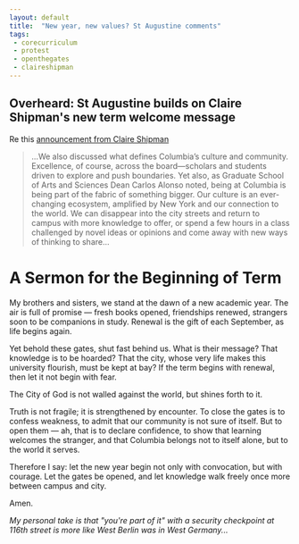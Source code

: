 ```yaml
---
layout: default
title:  "New year, new values? St Augustine comments"
tags:
 - corecurriculum
 - protest
 - openthegates
 - claireshipman
---
```


## Overheard: St Augustine builds on Claire Shipman's new term welcome message

Re this [announcement from Claire Shipman](https://president.columbia.edu/news/getting-ready-start-new-academic-year)

> ...We also discussed what defines Columbia’s culture and community. 
> Excellence, of course, across the board—scholars and students driven to explore and push boundaries. 
> Yet also, as Graduate School of Arts and Sciences Dean Carlos Alonso noted, being at Columbia 
> is being part of the fabric of something bigger. Our culture is an ever-changing ecosystem, 
> amplified by New York and our connection to the world. We can disappear into the city streets 
> and return to campus with more knowledge to offer, or spend a few hours in a class challenged 
> by novel ideas or opinions and come away with new ways of thinking to share...

# A Sermon for the Beginning of Term

My brothers and sisters, we stand at the dawn of a new academic year. The air is full of promise — fresh books opened, friendships renewed, strangers soon to be companions in study. Renewal is the gift of each September, as life begins again.

Yet behold these gates, shut fast behind us. What is their message? That knowledge is to be hoarded? That the city, whose very life makes this university flourish, must be kept at bay? If the term begins with renewal, then let it not begin with fear.

The City of God is not walled against the world, but shines forth to it. 

Truth is not fragile; it is strengthened by encounter. To close the gates is to confess weakness, to admit that our community is not sure of itself. But to open them — ah, that is to declare confidence, to show that learning welcomes the stranger, and that Columbia belongs not to itself alone, but to the world it serves.

Therefore I say: let the new year begin not only with convocation, but with courage. Let the gates be opened, and let knowledge walk freely once more between campus and city.

Amen.


_My personal take is that "you're part of it" with a security checkpoint at 116th street is more like West Berlin was in West Germany..._


